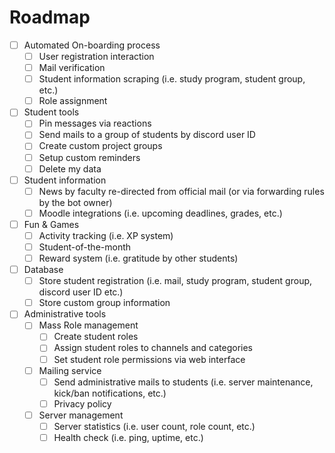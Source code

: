 # Roadmap

  - [ ] Automated On-boarding process
    - [ ] User registration interaction
    - [ ] Mail verification
    - [ ] Student information scraping (i.e. study program, student group, etc.)
    - [ ] Role assignment
  - [ ] Student tools
    - [ ] Pin messages via reactions
    - [ ] Send mails to a group of students by discord user ID
    - [ ] Create custom project groups
    - [ ] Setup custom reminders
    - [ ] Delete my data
  - [ ] Student information
    - [ ] News by faculty re-directed from official mail (or via forwarding rules by the bot owner)
    - [ ] Moodle integrations (i.e. upcoming deadlines, grades, etc.)
  - [ ] Fun & Games
    - [ ] Activity tracking (i.e. XP system)
    - [ ] Student-of-the-month
    - [ ] Reward system (i.e. gratitude by other students)
  - [ ] Database
    - [ ] Store student registration (i.e. mail, study program, student group, discord user ID etc.)
    - [ ] Store custom group information
  - [ ] Administrative tools
    - [ ] Mass Role management
      - [ ] Create student roles
      - [ ] Assign student roles to channels and categories
      - [ ] Set student role permissions via web interface
    - [ ] Mailing service
      - [ ] Send administrative mails to students (i.e. server maintenance, kick/ban notifications, etc.)
      - [ ] Privacy policy
    - [ ] Server management
      - [ ] Server statistics (i.e. user count, role count, etc.)
      - [ ] Health check (i.e. ping, uptime, etc.)